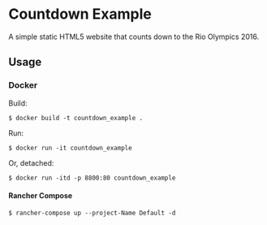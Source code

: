# Countdown Example

A simple static HTML5 website that counts down to the Rio Olympics 2016.

## Usage

### Docker

Build:

    $ docker build -t countdown_example .

Run:

    $ docker run -it countdown_example

Or, detached:

    $ docker run -itd -p 8800:80 countdown_example

#### Rancher Compose

    $ rancher-compose up --project-Name Default -d
